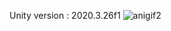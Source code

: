 Unity version : 2020.3.26f1
![anigif2](https://user-images.githubusercontent.com/90397911/168165541-1f41f6a5-aa36-4a5f-9746-c6aa1f29618c.gif)


